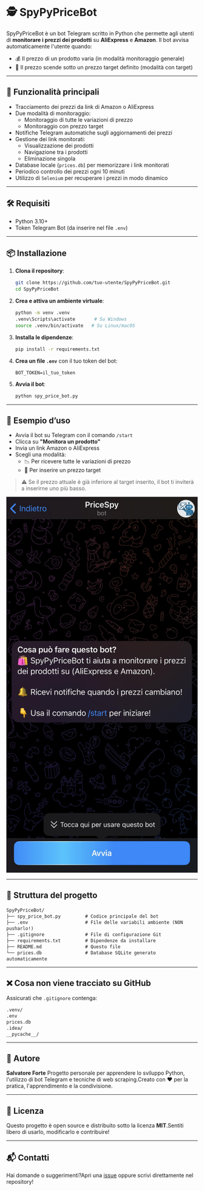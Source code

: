 
# 🕵️ SpyPyPriceBot

SpyPyPriceBot è un bot Telegram scritto in Python che permette agli utenti di **monitorare i prezzi dei prodotti** su **AliExpress** e **Amazon**. Il bot avvisa automaticamente l'utente quando:

- 💰 Il prezzo di un prodotto varia (in modalità monitoraggio generale)
- 🎯 Il prezzo scende sotto un prezzo target definito (modalità con target)

---

## 🚀 Funzionalità principali

- Tracciamento dei prezzi da link di Amazon o AliExpress
- Due modalità di monitoraggio:
  - Monitoraggio di tutte le variazioni di prezzo
  - Monitoraggio con prezzo target
- Notifiche Telegram automatiche sugli aggiornamenti dei prezzi
- Gestione dei link monitorati:
  - Visualizzazione dei prodotti
  - Navigazione tra i prodotti
  - Eliminazione singola
- Database locale (`prices.db`) per memorizzare i link monitorati
- Periodico controllo dei prezzi ogni 10 minuti
- Utilizzo di `Selenium` per recuperare i prezzi in modo dinamico

---

## 🛠 Requisiti

- Python 3.10+
- Token Telegram Bot (da inserire nel file `.env`)

---

## 📦 Installazione

1. **Clona il repository**:

   ```bash
   git clone https://github.com/tuo-utente/SpyPyPriceBot.git
   cd SpyPyPriceBot
   ```

2. **Crea e attiva un ambiente virtuale**:

   ```bash
   python -m venv .venv
   .venv\Scripts\activate       # Su Windows
   source .venv/bin/activate   # Su Linux/macOS
   ```

3. **Installa le dipendenze**:

   ```bash
   pip install -r requirements.txt
   ```

4. **Crea un file `.env`** con il tuo token del bot:

   ```env
   BOT_TOKEN=il_tuo_token
   ```

5. **Avvia il bot**:

   ```bash
   python spy_price_bot.py
   ```

---

## 🥪 Esempio d’uso

- Avvia il bot su Telegram con il comando `/start`
- Clicca su **"Monitora un prodotto"**
- Invia un link Amazon o AliExpress
- Scegli una modalità:
  - 📉 Per ricevere tutte le variazioni di prezzo
  - 🎯 Per inserire un prezzo target

> ⚠️ Se il prezzo attuale è già inferiore al target inserito, il bot ti inviterà a inserirne uno più basso.

![Anteprima del bot](images/Immagine_bot.jpg)

---

## 📂 Struttura del progetto

```
SpyPyPriceBot/
├── spy_price_bot.py         # Codice principale del bot
├── .env                     # File delle variabili ambiente (NON pusharlo!)
├── .gitignore               # File di configurazione Git
├── requirements.txt         # Dipendenze da installare
├── README.md                # Questo file
└── prices.db                # Database SQLite generato automaticamente
```

---

## ❌ Cosa non viene tracciato su GitHub

Assicurati che `.gitignore` contenga:

```
.venv/
.env
prices.db
.idea/
__pycache__/
```

---

## 🧐 Autore

**Salvatore Forte** Progetto personale per apprendere lo sviluppo Python, l'utilizzo di bot Telegram e tecniche di web scraping.Creato con ❤️ per la pratica, l'apprendimento e la condivisione.

---

## 📝 Licenza

Questo progetto è open source e distribuito sotto la licenza **MIT**.Sentiti libero di usarlo, modificarlo e contribuire!

---

## 📬 Contatti

Hai domande o suggerimenti?Apri una [issue](https://github.com/tuo-utente/SpyPyPriceBot/issues) oppure scrivi direttamente nel repository!

